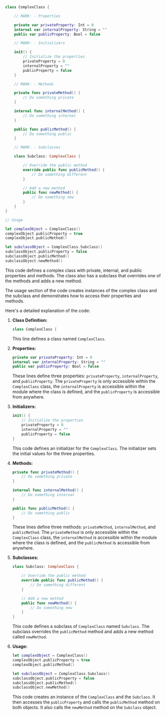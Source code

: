 ```swift
class ComplexClass {

    // MARK: - Properties

    private var privateProperty: Int = 0
    internal var internalProperty: String = ""
    public var publicProperty: Bool = false

    // MARK: - Initializers

    init() {
        // Initialize the properties
        privateProperty = 0
        internalProperty = ""
        publicProperty = false
    }

    // MARK: - Methods

    private func privateMethod() {
        // Do something private
    }

    internal func internalMethod() {
        // Do something internal
    }

    public func publicMethod() {
        // Do something public
    }

    // MARK: - Subclasses

    class Subclass: ComplexClass {

        // Override the public method
        override public func publicMethod() {
            // Do something different
        }

        // Add a new method
        public func newMethod() {
            // Do something new
        }
    }
}

// Usage

let complexObject = ComplexClass()
complexObject.publicProperty = true
complexObject.publicMethod()

let subclassObject = ComplexClass.Subclass()
subclassObject.publicProperty = false
subclassObject.publicMethod()
subclassObject.newMethod()
```

This code defines a complex class with private, internal, and public properties and methods. The class also has a subclass that overrides one of the methods and adds a new method.

The usage section of the code creates instances of the complex class and the subclass and demonstrates how to access their properties and methods.

Here's a detailed explanation of the code:

1. **Class Definition:**

   ```swift
   class ComplexClass {
   ```

   This line defines a class named `ComplexClass`.

2. **Properties:**

   ```swift
   private var privateProperty: Int = 0
   internal var internalProperty: String = ""
   public var publicProperty: Bool = false
   ```

   These lines define three properties: `privateProperty`, `internalProperty`, and `publicProperty`. The `privateProperty` is only accessible within the `ComplexClass` class, the `internalProperty` is accessible within the module where the class is defined, and the `publicProperty` is accessible from anywhere.

3. **Initializers:**

   ```swift
   init() {
       // Initialize the properties
       privateProperty = 0
       internalProperty = ""
       publicProperty = false
   }
   ```

   This code defines an initializer for the `ComplexClass`. The initializer sets the initial values for the three properties.

4. **Methods:**

   ```swift
   private func privateMethod() {
       // Do something private
   }

   internal func internalMethod() {
       // Do something internal
   }

   public func publicMethod() {
       // Do something public
   }
   ```

   These lines define three methods: `privateMethod`, `internalMethod`, and `publicMethod`. The `privateMethod` is only accessible within the `ComplexClass` class, the `internalMethod` is accessible within the module where the class is defined, and the `publicMethod` is accessible from anywhere.

5. **Subclasses:**

   ```swift
   class Subclass: ComplexClass {

       // Override the public method
       override public func publicMethod() {
           // Do something different
       }

       // Add a new method
       public func newMethod() {
           // Do something new
       }
   }
   ```

   This code defines a subclass of `ComplexClass` named `Subclass`. The subclass overrides the `publicMethod` method and adds a new method called `newMethod`.

6. **Usage:**

   ```swift
   let complexObject = ComplexClass()
   complexObject.publicProperty = true
   complexObject.publicMethod()

   let subclassObject = ComplexClass.Subclass()
   subclassObject.publicProperty = false
   subclassObject.publicMethod()
   subclassObject.newMethod()
   ```

   This code creates an instance of the `ComplexClass` and the `Subclass`. It then accesses the `publicProperty` and calls the `publicMethod` method on both objects. It also calls the `newMethod` method on the `Subclass` object.